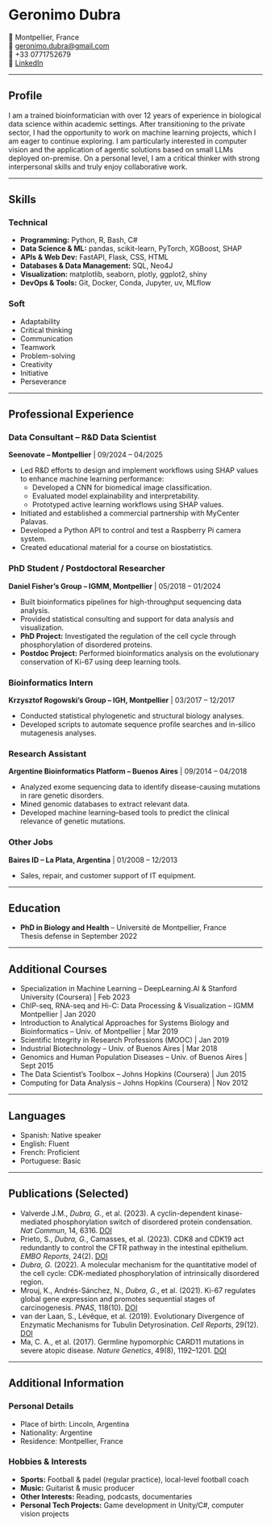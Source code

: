 # Geronimo Dubra

📍 Montpellier, France  
📧 geronimo.dubra@gmail.com  
📱 +33 0771752679  
🔗 [LinkedIn](https://linkedin.com/in/geronimo-dubra/)  

---

## Profile
I am a trained bioinformatician with over 12 years of experience in biological data science within academic settings. After transitioning to the private sector, I had the opportunity to work on machine learning projects, which I am eager to continue exploring. I am particularly interested in computer vision and the application of agentic solutions based on small LLMs deployed on-premise. On a personal level, I am a critical thinker with strong interpersonal skills and truly enjoy collaborative work.

---

## Skills

### Technical
- **Programming:** Python, R, Bash, C#  
- **Data Science & ML:** pandas, scikit-learn, PyTorch, XGBoost, SHAP  
- **APIs & Web Dev:** FastAPI, Flask, CSS, HTML  
- **Databases & Data Management:** SQL, Neo4J  
- **Visualization:** matplotlib, seaborn, plotly, ggplot2, shiny  
- **DevOps & Tools:** Git, Docker, Conda, Jupyter, uv, MLflow  

### Soft
- Adaptability  
- Critical thinking  
- Communication  
- Teamwork  
- Problem-solving  
- Creativity  
- Initiative  
- Perseverance  

---

## Professional Experience

### Data Consultant – R&D Data Scientist  
**Seenovate – Montpellier** | 09/2024 – 04/2025  
- Led R&D efforts to design and implement workflows using SHAP values to enhance machine learning performance:  
  - Developed a CNN for biomedical image classification.  
  - Evaluated model explainability and interpretability.  
  - Prototyped active learning workflows using SHAP values.  
- Initiated and established a commercial partnership with MyCenter Palavas.  
- Developed a Python API to control and test a Raspberry Pi camera system.  
- Created educational material for a course on biostatistics.  

### PhD Student / Postdoctoral Researcher  
**Daniel Fisher’s Group – IGMM, Montpellier** | 05/2018 – 01/2024  
- Built bioinformatics pipelines for high-throughput sequencing data analysis.  
- Provided statistical consulting and support for data analysis and visualization.  
- **PhD Project:** Investigated the regulation of the cell cycle through phosphorylation of disordered proteins.  
- **Postdoc Project:** Performed bioinformatics analysis on the evolutionary conservation of Ki-67 using deep learning tools.  

### Bioinformatics Intern  
**Krzysztof Rogowski’s Group – IGH, Montpellier** | 03/2017 – 12/2017  
- Conducted statistical phylogenetic and structural biology analyses.  
- Developed scripts to automate sequence profile searches and in-silico mutagenesis analyses.  

### Research Assistant  
**Argentine Bioinformatics Platform – Buenos Aires** | 09/2014 – 04/2018  
- Analyzed exome sequencing data to identify disease-causing mutations in rare genetic disorders.  
- Mined genomic databases to extract relevant data.  
- Developed machine learning–based tools to predict the clinical relevance of genetic mutations.  

### Other Jobs  
**Baires ID – La Plata, Argentina** | 01/2008 – 12/2013  
- Sales, repair, and customer support of IT equipment.  

---

## Education
- **PhD in Biology and Health** – Université de Montpellier, France  
  Thesis defense in September 2022  

---

## Additional Courses
- Specialization in Machine Learning – DeepLearning.AI & Stanford University (Coursera) | Feb 2023  
- ChIP-seq, RNA-seq and Hi-C: Data Processing & Visualization – IGMM Montpellier | Jan 2020  
- Introduction to Analytical Approaches for Systems Biology and Bioinformatics – Univ. of Montpellier | Mar 2019  
- Scientific Integrity in Research Professions (MOOC) | Jan 2019  
- Industrial Biotechnology – Univ. of Buenos Aires | Mar 2018  
- Genomics and Human Population Diseases – Univ. of Buenos Aires | Sept 2015  
- The Data Scientist’s Toolbox – Johns Hopkins (Coursera) | Jun 2015  
- Computing for Data Analysis – Johns Hopkins (Coursera) | Nov 2012  

---

## Languages
- Spanish: Native speaker  
- English: Fluent  
- French: Proficient  
- Portuguese: Basic  

---

## Publications (Selected)
- Valverde J.M., *Dubra, G.*, et al. (2023). A cyclin-dependent kinase-mediated phosphorylation switch of disordered protein condensation. *Nat Commun*, 14, 6316. [DOI](https://doi.org/10.1038/s41467-023-42049-0)  
- Prieto, S., *Dubra, G.*, Camasses, et al. (2023). CDK8 and CDK19 act redundantly to control the CFTR pathway in the intestinal epithelium. *EMBO Reports*, 24(2). [DOI](https://doi.org/10.15252/embr.202154261)  
- *Dubra, G.* (2022). A molecular mechanism for the quantitative model of the cell cycle: CDK-mediated phosphorylation of intrinsically disordered region.  
- Mrouj, K., Andrés-Sánchez, N., *Dubra, G.*, et al. (2021). Ki-67 regulates global gene expression and promotes sequential stages of carcinogenesis. *PNAS*, 118(10). [DOI](https://doi.org/10.1073/pnas.2026507118)  
- van der Laan, S., Lévêque, et al. (2019). Evolutionary Divergence of Enzymatic Mechanisms for Tubulin Detyrosination. *Cell Reports*, 29(12). [DOI](https://doi.org/10.1016/j.celrep.2019.11.074)  
- Ma, C. A., et al. (2017). Germline hypomorphic CARD11 mutations in severe atopic disease. *Nature Genetics*, 49(8), 1192–1201. [DOI](https://doi.org/10.1038/ng.3898)  

---

## Additional Information

### Personal Details
- Place of birth: Lincoln, Argentina  
- Nationality: Argentine  
- Residence: Montpellier, France  

### Hobbies & Interests
- **Sports:** Football & padel (regular practice), local-level football coach  
- **Music:** Guitarist & music producer  
- **Other Interests:** Reading, podcasts, documentaries  
- **Personal Tech Projects:** Game development in Unity/C#, computer vision projects  


